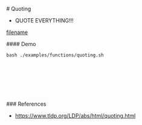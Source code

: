# Quoting

- QUOTE EVERYTHING!!!

[filename](../../examples/functions/quoting.sh ':include :type=code bash')

#### Demo
```
bash ./examples/functions/quoting.sh
```

<br><br><br><br><br>

### References
- https://www.tldp.org/LDP/abs/html/quoting.html

